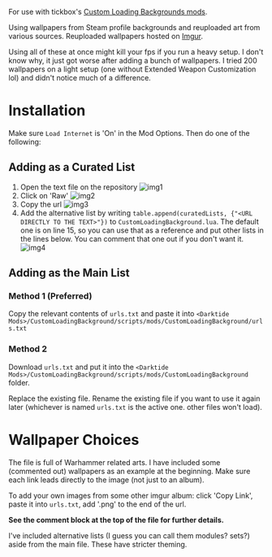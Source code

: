For use with tickbox's [Custom Loading Backgrounds mods](https://www.nexusmods.com/warhammer40kdarktide/mods/462).

Using wallpapers from Steam profile backgrounds and reuploaded art from various sources. Reuploaded wallpapers hosted on [Imgur](https://imgur.com/a/custom-loading-backgrounds-1920x1080-REhTk5C). 

Using all of these at once might kill your fps if you run a heavy setup. I don't know why, it just got worse after adding a bunch of wallpapers. I tried 200 wallpapers on a light setup (one without Extended Weapon Customization lol) and didn't notice much of a difference.

# Installation
Make sure `Load Internet` is 'On' in the Mod Options. Then do one of the following:

## Adding as a Curated List
1) Open the text file on the repository
![img1](https://github.com/user-attachments/assets/d3f54624-0bfe-41b7-8f91-0713f337d250)
2) Click on 'Raw'
![img2](https://github.com/user-attachments/assets/3a170483-db37-431e-a08c-90f855ae8b81)
3) Copy the url
![img3](https://github.com/user-attachments/assets/38711640-3019-4c8d-ba6d-1a1d07bbaac0)
4) Add the alternative list by writing `table.append(curatedLists, {"<URL DIRECTLY TO THE TEXT>"})` to `CustomLoadingBackground.lua`. The default one is on line 15, so you can use that as a reference and put other lists in the lines below. You can comment that one out if you don't want it.
![img4](https://github.com/user-attachments/assets/6432934b-3647-4562-adf9-70804cdb8ea7)

## Adding as the Main List
### Method 1 (Preferred)
Copy the relevant contents of `urls.txt` and paste it into `<Darktide Mods>/CustomLoadingBackground/scripts/mods/CustomLoadingBackground/urls.txt`

### Method 2
Download `urls.txt` and put it into the `<Darktide Mods>/CustomLoadingBackground/scripts/mods/CustomLoadingBackground` folder.

Replace the existing file. Rename the existing file if you want to use it again later (whichever is named `urls.txt` is the active one. other files won't load).

# Wallpaper Choices
The file is full of Warhammer related arts. I have included some (commented out) wallpapers as an example at the beginning. Make sure each link leads directly to the image (not just to an album).

To add your own images from some other imgur album: click 'Copy Link', paste it into `urls.txt`, add '.png' to the end of the url.

**See the comment block at the top of the file for further details.**

I've included alternative lists (I guess you can call them modules? sets?) aside from the main file. These have stricter theming.


